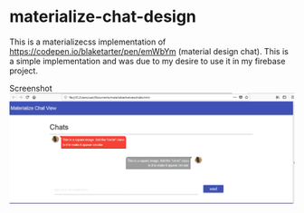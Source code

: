 # materialize-chat-design
This is a materializecss implementation of https://codepen.io/blaketarter/pen/emWbYm (material design chat). This is a simple implementation and was due to my desire to use it in my firebase project.

Screenshot
![material chat design](/sample.PNG?raw=true "Optional Title")

